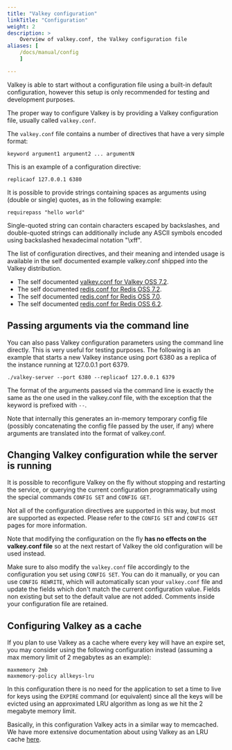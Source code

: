 ```yaml
---
title: "Valkey configuration"
linkTitle: "Configuration"
weight: 2
description: >
    Overview of valkey.conf, the Valkey configuration file
aliases: [
    /docs/manual/config
    ]

---
```


Valkey is able to start without a configuration file using a built-in default
configuration, however this setup is only recommended for testing and
development purposes.

The proper way to configure Valkey is by providing a Valkey configuration file,
usually called `valkey.conf`.

The `valkey.conf` file contains a number of directives that have a very simple
format:

    keyword argument1 argument2 ... argumentN

This is an example of a configuration directive:

    replicaof 127.0.0.1 6380

It is possible to provide strings containing spaces as arguments using
(double or single) quotes, as in the following example:

    requirepass "hello world"

Single-quoted string can contain characters escaped by backslashes, and
double-quoted strings can additionally include any ASCII symbols encoded using
backslashed hexadecimal notation "\\xff".

The list of configuration directives, and their meaning and intended usage
is available in the self documented example valkey.conf shipped into the
Valkey distribution.

* The self documented [valkey.conf for Valkey OSS 7.2](https://raw.githubusercontent.com/valkey/valkey/7.2/valkey.conf).
* The self documented [redis.conf for Redis OSS 7.2](https://raw.githubusercontent.com/redis/redis/7.2/redis.conf).
* The self documented [redis.conf for Redis OSS 7.0](https://raw.githubusercontent.com/redis/redis/7.0/redis.conf).
* The self documented [redis.conf for Redis OSS 6.2](https://raw.githubusercontent.com/redis/redis/6.2/redis.conf).

Passing arguments via the command line
---

You can also pass Valkey configuration parameters
using the command line directly. This is very useful for testing purposes.
The following is an example that starts a new Valkey instance using port 6380
as a replica of the instance running at 127.0.0.1 port 6379.

    ./valkey-server --port 6380 --replicaof 127.0.0.1 6379

The format of the arguments passed via the command line is exactly the same
as the one used in the valkey.conf file, with the exception that the keyword
is prefixed with `--`.

Note that internally this generates an in-memory temporary config file
(possibly concatenating the config file passed by the user, if any) where
arguments are translated into the format of valkey.conf.

Changing Valkey configuration while the server is running
---

It is possible to reconfigure Valkey on the fly without stopping and restarting
the service, or querying the current configuration programmatically using the
special commands `CONFIG SET` and `CONFIG GET`.

Not all of the configuration directives are supported in this way, but most
are supported as expected.
Please refer to the `CONFIG SET` and `CONFIG GET` pages for more information.

Note that modifying the configuration on the fly **has no effects on the
valkey.conf file** so at the next restart of Valkey the old configuration will
be used instead.

Make sure to also modify the `valkey.conf` file accordingly to the configuration
you set using `CONFIG SET`.
You can do it manually, or you can use `CONFIG REWRITE`, which will automatically scan your `valkey.conf` file and update the fields which don't match the current configuration value.
Fields non existing but set to the default value are not added.
Comments inside your configuration file are retained.

Configuring Valkey as a cache
---

If you plan to use Valkey as a cache where every key will have an
expire set, you may consider using the following configuration instead
(assuming a max memory limit of 2 megabytes as an example):

    maxmemory 2mb
    maxmemory-policy allkeys-lru

In this configuration there is no need for the application to set a
time to live for keys using the `EXPIRE` command (or equivalent) since
all the keys will be evicted using an approximated LRU algorithm as long
as we hit the 2 megabyte memory limit.

Basically, in this configuration Valkey acts in a similar way to memcached.
We have more extensive documentation about using Valkey as an LRU cache [here](lru-cache.md).
